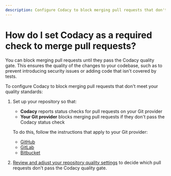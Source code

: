 ```yaml
---
description: Configure Codacy to block merging pull requests that don't meet your quality standards.
---
```


# How do I set Codacy as a required check to merge pull requests?

You can block merging pull requests until they pass the Codacy quality gate. This ensures the quality of the changes to your codebase, such as to prevent introducing security issues or adding code that isn't covered by tests.

To configure Codacy to block merging pull requests that don't meet your quality standards:

1.  Set up your repository so that:
    
    -   **Codacy** reports status checks for pull requests on your Git provider
    -   **Your Git provider** blocks merging pull requests if they don't pass the Codacy status check

    To do this, follow the instructions that apply to your Git provider:

    -   [GitHub](../../repositories-configure/integrations/github-integration.md#configuring-the-github-integration)
    -   [GitLab](../../repositories-configure/integrations/gitlab-integration.md#configuring-the-gitlab-integration)
    -   [Bitbucket](../../repositories-configure/integrations/bitbucket-integration.md#configuring-the-bitbucket-integration)

2.  [Review and adjust your repository quality settings](../../repositories-configure/adjusting-quality-settings.md) to decide which pull requests don't pass the Codacy quality gate.
